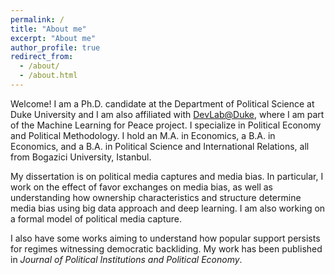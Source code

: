 ```yaml
---
permalink: /
title: "About me"
excerpt: "About me"
author_profile: true
redirect_from: 
  - /about/
  - /about.html
---
```


Welcome! I am a Ph.D. candidate at the Department of Political Science at Duke University and I am also affiliated with [DevLab@Duke](https://www.devlabduke.com), where I am part of the Machine Learning for Peace project. I specialize in Political Economy and Political Methodology. I hold an M.A. in Economics, a B.A. in Economics, and a B.A. in Political Science and International Relations, all from Bogazici University, Istanbul.

My dissertation is on political media captures and media bias. In particular, I work on the effect of favor exchanges on media bias, as well as understanding how ownership characteristics and structure determine media bias using big data approach and deep learning. I am also working on a formal model of political media capture.

I also have some works aiming to understand how popular support persists for regimes witnessing democratic backliding. My work has been published in *Journal of Political Institutions and Political Economy*.


